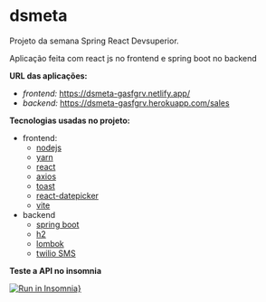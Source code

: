 # dsmeta

Projeto da semana Spring React Devsuperior.

Aplicação feita com react js no frontend e spring boot no backend

**URL das aplicações:**

- *frontend:* https://dsmeta-gasfgrv.netlify.app/
- *backend:* https://dsmeta-gasfgrv.herokuapp.com/sales

**Tecnologias usadas no projeto:**

- frontend:
    - [nodejs](https://nodejs.org/en/)
    - [yarn](https://yarnpkg.com/)
    - [react](https://pt-br.reactjs.org/)
    - [axios](https://axios-http.com/ptbr/docs/intro)
    - [toast](https://github.com/fkhadra/react-toastify#readme)
    - [react-datepicker](https://github.com/Hacker0x01/react-datepicker)
    - [vite](https://vitejs.dev/)
- backend
    - [spring boot](https://spring.io/projects/spring-boot)
    - [h2](https://www.h2database.com/html/main.html)
    - [lombok](https://projectlombok.org/)
    - [twilio SMS](https://www.twilio.com/go/messaging-sales-pt-latam-1?utm_source=google&utm_medium=cpc&utm_term=api%20sms&utm_campaign=G_S_LATAM_NB_Programmable_SMS_Portuguese&cq_plac=&cq_net=g&cq_pos=&cq_med=&cq_plt=gp&gclid=Cj0KCQjw7KqZBhCBARIsAI-fTKJv6q9lgfXWXsKNiU0qm5SBV5I9kx4vGm8rdCHzz-SJTKcmjwEMInMaAq3bEALw_wcB)

**Teste a API no insomnia**

[![Run in Insomnia}](https://insomnia.rest/images/run.svg)](https://insomnia.rest/run/?label=dsmeta-api&uri=https%3A%2F%2Fraw.githubusercontent.com%2Fgasfgrv%2Fdsmeta%2Fmaster%2Fbackend%2Fcollections%2FInsomnia-All_2022-09-21.json)
